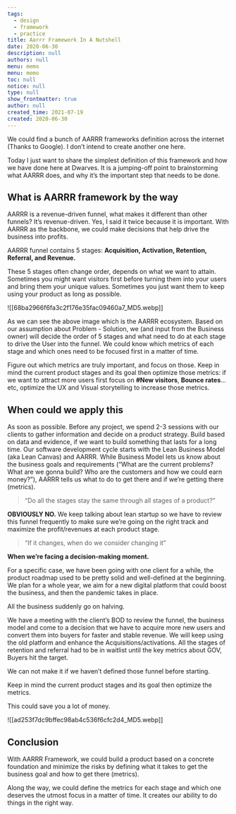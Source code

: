 ```yaml
---
tags: 
  - design
  - framework
  - practice
title: Aarrr Framework In A Nutshell
date: 2020-06-30
description: null
authors: null
menu: memo
menu: memo
toc: null
notice: null
type: null
show_frontmatter: true
author: null
created_time: 2021-07-19
created: 2020-06-30
---
```


We could find a bunch of AARRR frameworks definition across the internet (Thanks to Google). I don’t intend to create another one here.

Today I just want to share the simplest definition of this framework and how we have done here at Dwarves. It is a jumping-off point to brainstorming what AARRR does, and why it’s the important step that needs to be done.

## **What is AARRR framework by the way**

AARRR is a revenue-driven funnel, what makes it different than other funnels? It’s revenue-driven. Yes, I said it twice because it is important. With AARRR as the backbone, we could make decisions that help drive the business into profits.

AARRR funnel contains 5 stages: **Acquisition, Activation, Retention, Referral, **and** Revenue.**

These 5 stages often change order, depends on what we want to attain. Sometimes you might want visitors first before turning them into your users and bring them your unique values. Sometimes you just want them to keep using your product as long as possible.


![[68ba2966f6fa3c2f176e35fac09460a7_MD5.webp]]


As we can see the above image which is the AARRR ecosystem. Based on our assumption about Problem - Solution, we (and input from the Business owner) will decide the order of 5 stages and what need to do at each stage to drive the User into the funnel. We could know which metrics of each stage and which ones need to be focused first in a matter of time.


Figure out which metrics are truly important, and focus on those. Keep in mind the current product stages and its goal then optimize those metrics: if we want to attract more users first focus on **#New visitors**, **Bounce rates**…etc, optimize the UX and Visual storytelling to increase those metrics.

## **When could we apply this**

As soon as possible. Before any project, we spend 2-3 sessions with our clients to gather information and decide on a product strategy. Build based on data and evidence, if we want to build something that lasts for a long time. Our software development cycle starts with the Lean Business Model (aka Lean Canvas) and AARRR. While Business Model lets us know about the business goals and requirements (“What are the current problems? What are we gonna build? Who are the customers and how we could earn money?”), AARRR tells us what to do to get there and if we’re getting there (metrics).


> “Do all the stages stay the same through all stages of a product?”


**OBVIOUSLY NO.** We keep talking about lean startup so we have to review this funnel frequently to make sure we’re going on the right track and maximize the profit/revenues at each product stage.


> “If it changes, when do we consider changing it”


**When we’re facing a decision-making moment.**

For a specific case, we have been going with one client for a while, the product roadmap used to be pretty solid and well-defined at the beginning. We plan for a whole year, we aim for a new digital platform that could boost the business, and then the pandemic takes in place.

All the business suddenly go on halving.


We have a meeting with the client’s BOD to review the funnel, the business model and come to a decision that we have to acquire more new users and convert them into buyers for faster and stable revenue. We will keep using the old platform and enhance the Acquisitions/activations. All the stages of retention and referral had to be in waitlist until the key metrics about GOV, Buyers hit the target.

We can not make it if we haven’t defined those funnel before starting.

Keep in mind the current product stages and its goal then optimize the metrics.


This could save you a lot of money.


![[ad253f7dc9bffec98ab4c536f6cfc2d4_MD5.webp]]


## Conclusion

With AARRR Framework, we could build a product based on a concrete foundation and minimize the risks by defining what it takes to get the business goal and how to get there (metrics).


Along the way, we could define the metrics for each stage and which one deserves the utmost focus in a matter of time. It creates our ability to do things in the right way.
